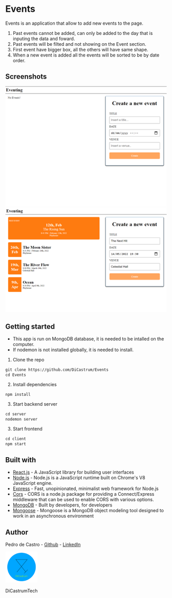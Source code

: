 # Events

Events is an application that allow to add new events to the page.

1. Past events cannot be added, can only be added to the day that is inputing the data and foward.
2. Past events will be filted and not showing on the Event section.
3. First event have bigger box, all the others will have same shape.
4. When a new event is added all the events will be sorted to be by date order. 



## Screenshots

<p align="center">
  <img src="client/public/events1.png" />
  <img src="client/public/events2.png" />
</p>



## Getting started

- This app is run on MongoDB database, it is needed to be intalled on the computer.
- If nodemon is not installed globally, it is needed to install.

1. Clone the repo

```
git clone https://github.com/DiCastrum/Events
cd Events
```

2. Install dependencies
```
npm install
```

3. Start backend server
```
cd server
nodemon server
```

3. Start frontend 
```
cd client
npm start
```



## Built with

* [React.js](https://reactjs.org/) - A JavaScript library for building user interfaces
* [Node.js](https://nodejs.org/en/) - Node.js is a JavaScript runtime built on Chrome's V8 JavaScript engine.
* [Express](https://expressjs.com/) - Fast, unopinionated, minimalist web framework for Node.js
* [Cors](https://www.npmjs.com/package/cors) - CORS is a node.js package for providing a Connect/Express middleware that can be used to enable CORS with various options.
* [MongoDB](https://www.mongodb.com/) - Built by developers, for developers
* [Mongoose](https://www.npmjs.com/package/mongoose) - Mongoose is a MongoDB object modeling tool designed to work in an asynchronous environment


## Author

Pedro de Castro - [Github](https://github.com/DiCastrum) - [LinkedIn](https://linkedin.com/in/pedro-de-castro-dicastrum)

<img src="client/public/icon.png" alt="drawing" width="100"/> 

DiCastrumTech
